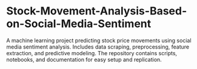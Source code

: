 # Stock-Movement-Analysis-Based-on-Social-Media-Sentiment
A machine learning project predicting stock price movements using social media sentiment analysis. Includes data scraping, preprocessing, feature extraction, and predictive modeling. The repository contains scripts, notebooks, and documentation for easy setup and replication.
